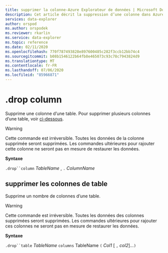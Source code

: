 ```yaml
---
title: supprimer la colonne-Azure Explorateur de données | Microsoft Docs
description: Cet article décrit la suppression d’une colonne dans Azure Explorateur de données.
services: data-explorer
author: orspod
ms.author: orspodek
ms.reviewer: rkarlin
ms.service: data-explorer
ms.topic: reference
ms.date: 02/11/2020
ms.openlocfilehash: 770f787493828e897600485c282f3ccb12bb74c4
ms.sourcegitcommit: b08b1546122b64fb8e465073c93c78c7943824d9
ms.translationtype: MT
ms.contentlocale: fr-FR
ms.lasthandoff: 07/06/2020
ms.locfileid: "85966871"
---
```

# <a name="drop-column"></a>.drop column

Supprime une colonne d’une table.
Pour supprimer plusieurs colonnes d’une table, voir [ci-dessous](#drop-table-columns).

> [!WARNING]
> Cette commande est irréversible. Toutes les données de la colonne supprimée seront supprimées.
> Les commandes ultérieures pour rajouter cette colonne ne seront pas en mesure de restaurer les données.

**Syntaxe**

`.drop``column` *TableName* , `.` *ColumnName*

## <a name="drop-table-columns"></a>supprimer les colonnes de table

Supprime un nombre de colonnes d’une table.

> [!WARNING]
> Cette commande est irréversible. Toutes les données des colonnes supprimées seront supprimées.
> Les commandes ultérieures pour rajouter ces colonnes ne seront pas en mesure de restaurer les données.

**Syntaxe**

`.drop``table` *TableName* `columns` TableName `(` *Col1* [ `,` *col2*]...`)`